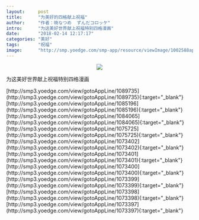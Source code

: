 ```yaml
---
layout:     post
title:      "为美好的四格献上祝福"
author:     "作者：晓なつめ  ずんだコロッケ"
intro:      "为这美好世界献上祝福特别四格漫画"
date:       "2018-02-14 12:17:17"
categories: "美好"
tags:       "祝福"
image:      "http://smp.yoedge.com/smp-app/resource/viewImage/1002588appline.png"
---
```

<div style="text-align: center">
<p><img src="http://smp.yoedge.com/smp-app/resource/viewImage/1002588appline.png"/></p>
</div>
<p class="post-meta">
<span>为这美好世界献上祝福特别四格漫画</span>
</p>
[http://smp3.yoedge.com/view/gotoAppLine/1089735](http://smp3.yoedge.com/view/gotoAppLine/1089735){:target="_blank"}
[http://smp3.yoedge.com/view/gotoAppLine/1085196](http://smp3.yoedge.com/view/gotoAppLine/1085196){:target="_blank"}
[http://smp3.yoedge.com/view/gotoAppLine/1084065](http://smp3.yoedge.com/view/gotoAppLine/1084065){:target="_blank"}
[http://smp3.yoedge.com/view/gotoAppLine/1075725](http://smp3.yoedge.com/view/gotoAppLine/1075725){:target="_blank"}
[http://smp3.yoedge.com/view/gotoAppLine/1073402](http://smp3.yoedge.com/view/gotoAppLine/1073402){:target="_blank"}
[http://smp3.yoedge.com/view/gotoAppLine/1073401](http://smp3.yoedge.com/view/gotoAppLine/1073401){:target="_blank"}
[http://smp3.yoedge.com/view/gotoAppLine/1073400](http://smp3.yoedge.com/view/gotoAppLine/1073400){:target="_blank"}
[http://smp3.yoedge.com/view/gotoAppLine/1073399](http://smp3.yoedge.com/view/gotoAppLine/1073399){:target="_blank"}
[http://smp3.yoedge.com/view/gotoAppLine/1073398](http://smp3.yoedge.com/view/gotoAppLine/1073398){:target="_blank"}
[http://smp3.yoedge.com/view/gotoAppLine/1073397](http://smp3.yoedge.com/view/gotoAppLine/1073397){:target="_blank"}


